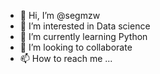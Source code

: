 - 👋 Hi, I’m @segmzw
- 👀 I’m interested in Data science 
- 🌱 I’m currently learning Python 
- 💞️ I’m looking to collaborate 
- 📫 How to reach me ...

<!---
segmzw/segmzw is a ✨ special ✨ repository because its `README.md` (this file) appears on your GitHub profile.
You can click the Preview link to take a look at your changes.
--->
